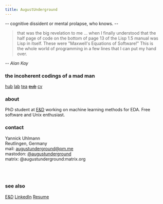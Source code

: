 ```yaml
---
title: AugustUnderground
---
```


<div class="notice">
-- cognitive dissident or mental prolapse, who knows. --
</div>

> that was the big revelation to me ... when I finally understood that the half
> page of code on the bottom of page 13 of the Lisp 1.5 manual was Lisp in
> itself. These were "Maxwell's Equations of Software!" This is the whole
> world of programming in a few lines that I can put my hand over.

_-- Alan Kay_

### the incoherent codings of a mad man

[hub](https://github.com/augustunderground)
[lab](https://gitlab.com/augustunderground)
[tea](https://git.disroot.org/augustunderground)
~~[pub]()~~
[cv](./cv.html)

### about

PhD student at <a href="https://www.electronics-and-drives.de/">E&amp;D</a> 
working on machine learning methods for EDA. Free software and Unix enthusiast.

### contact

Yannick Uhlmann  
Reutlingen, Germany  
mail: [augustunderground@pm.me](mailto:augustunderground@protonmail.com)  
mastodon: [\@augustunderground](https://fosstodon.org/@augustunderground)  
matrix: @augustunderground:matrix.org

<br>
<object type="text/html" width=600 height=350 data="rsc/unix.html"></object>
<br> 

### see also

[E&D](https://www.electronics-and-drives.de/)
[LinkedIn](https://www.linkedin.com/in/yannick-uhlmann-b57024170/)
[Resume](./cv.html)
